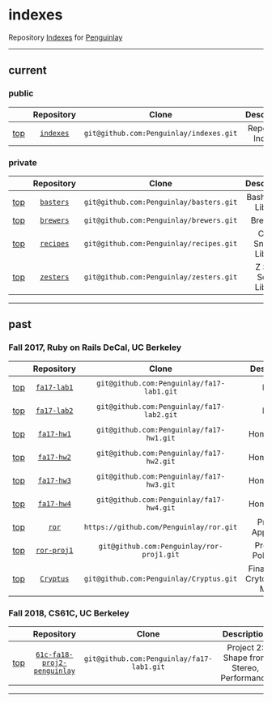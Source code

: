 # indexes
Repository [Indexes](https://github.com/Penguinlay/indexes) for [Penguinlay](https://github.com/Penguinlay)

---

## current

### public
|                 | Repository                                         | Clone                                   | Description            |
|:---------------:|:--------------------------------------------------:|:---------------------------------------:|:----------------------:|
| [top](#indexes) | [`indexes`](https://github.com/Penguinlay/indexes) | `git@github.com:Penguinlay/indexes.git` | Repository Indexes     |

### private
|                 | Repository                                         | Clone                                   | Description            |
|:---------------:|:--------------------------------------------------:|:---------------------------------------:|:----------------------:|
| [top](#indexes) | [`basters`](https://github.com/Penguinlay/basters) | `git@github.com:Penguinlay/basters.git` | Bash Script Library    |
| [top](#indexes) | [`brewers`](https://github.com/Penguinlay/brewers) | `git@github.com:Penguinlay/brewers.git` | Brew File              |
| [top](#indexes) | [`recipes`](https://github.com/Penguinlay/recipes) | `git@github.com:Penguinlay/recipes.git` | Code Snippet Library   |
| [top](#indexes) | [`zesters`](https://github.com/Penguinlay/zesters) | `git@github.com:Penguinlay/zesters.git` | Z Shell Script Library |

---

## past

### Fall 2017, Ruby on Rails DeCal, UC Berkeley
|                 | Repository                                             | Clone                                     | Description                         | Status           |
|:---------------:|:------------------------------------------------------:|:-----------------------------------------:|:-----------------------------------:|:----------------:|
| [top](#indexes) | [`fa17-lab1`](https://github.com/Penguinlay/fa17-lab1) | `git@github.com:Penguinlay/fa17-lab1.git` | Lab 1                               | Public archived  |
| [top](#indexes) | [`fa17-lab2`](https://github.com/Penguinlay/fa17-lab2) | `git@github.com:Penguinlay/fa17-lab2.git` | Lab 2                               | Public archived  |
| [top](#indexes) | [`fa17-hw1`](https://github.com/Penguinlay/fa17-hw1)   | `git@github.com:Penguinlay/fa17-hw1.git`  | Homework 1                          | Public archived  |
| [top](#indexes) | [`fa17-hw2`](https://github.com/Penguinlay/fa17-hw2)   | `git@github.com:Penguinlay/fa17-hw2.git`  | Homework 2                          | Public archived  |
| [top](#indexes) | [`fa17-hw3`](https://github.com/Penguinlay/fa17-hw3)   | `git@github.com:Penguinlay/fa17-hw3.git`  | Homework 3                          | Public archived  |
| [top](#indexes) | [`fa17-hw4`](https://github.com/Penguinlay/fa17-hw4)   | `git@github.com:Penguinlay/fa17-hw4.git`  | Homework 4                          | Public archived  |
| [top]($indexes) | [`ror`](https://github.com/Penguinlay/ror)             | `https://github.com/Penguinlay/ror.git`   | Practice Application                | Private archived |
| [top](#indexes) | [`ror-proj1`](https://github.com/Penguinlay/ror-proj1) | `git@github.com:Penguinlay/ror-proj1.git` | Project 1: PokePortal               | Public           |
| [top](#indexes) | [`Cryptus`](https://github.com/Penguinlay/Cryptus)     | `git@github.com:Penguinlay/Cryptus.git`   | Final Project: Crytocurrency Market | Public           |

### Fall 2018, CS61C, UC Berkeley
|                 | Repository                                                                             | Clone                                     | Description                               | Status  |
|:---------------:|:--------------------------------------------------------------------------------------:|:-----------------------------------------:|:-----------------------------------------:|:-------:|
| [top](#indexes) | [`61c-fa18-proj2-penguinlay`](https://github.com/Penguinlay/61c-fa18-proj2-penguinlay) | `git@github.com:Penguinlay/fa17-lab1.git` | Project 2: Shape from Stereo, Performance | Private |

---
